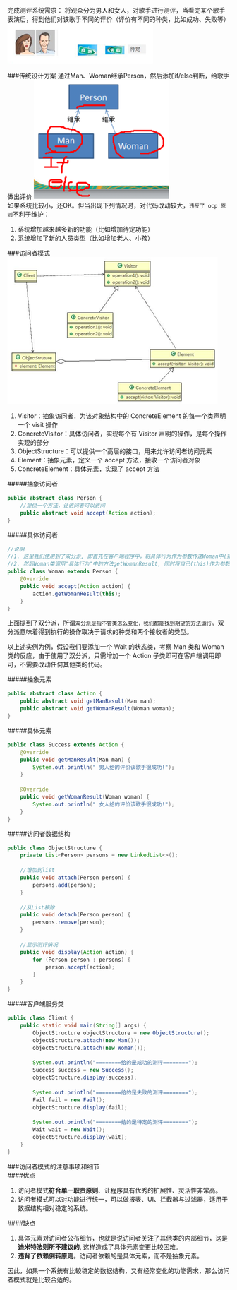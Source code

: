 完成测评系统需求： 将观众分为男人和女人，对歌手进行测评，当看完某个歌手表演后，得到他们对该歌手不同的评价（评价有不同的种类，比如成功、失败等）
![](歌手评价示意图.png)

###传统设计方案
通过Man、Woman继承Person，然后添加if/else判断，给歌手做出评价
![](传统设计方案.png)  
如果系统比较小，还OK。但当出现下列情况时，对代码改动较大，`违反了 ocp 原则`不利于维护：
1) 系统增加越来越多新的功能（比如增加待定功能）
2) 系统增加了新的人员类型（比如增加老人、小孩）

###访问者模式
![](访问者模式原理图.png)
1) Visitor：抽象访问者，为该对象结构中的 ConcreteElement 的每一个类声明一个 visit 操作 
2) ConcreteVisitor：具体访问者，实现每个有 Visitor 声明的操作，是每个操作实现的部分
3) ObjectStructure：可以提供一个高层的接口，用来允许访问者访问元素 
4) Element：抽象元素，定义一个 accept 方法，接收一个访问者对象 
5) ConcreteElement：具体元素，实现了 accept 方法

#####抽象访问者
```java
public abstract class Person {
    //提供一个方法，让访问者可以访问
    public abstract void accept(Action action);
}
```

#####具体访问者
```java
//说明
//1. 这里我们使用到了双分派, 即首先在客户端程序中，将具体行为作为参数传递Woman中(第一次分派)
//2. 然后Woman类调用"具体行为"中的方法getWomanResult, 同时将自己(this)作为参数传入(第二次分派)
public class Woman extends Person {
    @Override
    public void accept(Action action) {
        action.getWomanResult(this);
    }
}
```
上面提到了双分派，所谓`双分派是指不管类怎么变化，我们都能找到期望的方法运行`。双分派意味着得到执行的操作取决于请求的种类和两个接收者的类型。 

以上述实例为例，假设我们要添加一个 Wait 的状态类，考察 Man 类和 Woman 类的反应，由于使用了双分派，只需增加一个 Action 子类即可在客户端调用即可，不需要改动任何其他类的代码。

#####抽象元素
```java
public abstract class Action {
    public abstract void getManResult(Man man);
    public abstract void getWomanResult(Woman woman);
}
```

#####具体元素
```java
public class Success extends Action {
    @Override
    public void getManResult(Man man) {
        System.out.println(" 男人给的评价该歌手很成功!");
    }

    @Override
    public void getWomanResult(Woman woman) {
        System.out.println(" 女人给的评价该歌手很成功!");
    }
}
```

#####访问者数据结构
```java
public class ObjectStructure {
    private List<Person> persons = new LinkedList<>();

    //增加到list
    public void attach(Person person) {
        persons.add(person);
    }

    //从List移除
    public void detach(Person person) {
        persons.remove(person);
    }

    //显示测评情况
    public void display(Action action) {
        for (Person person : persons) {
            person.accept(action);
        }
    }
}
```

#####客户端服务类
```java
public class Client {
    public static void main(String[] args) {
        ObjectStructure objectStructure = new ObjectStructure();
        objectStructure.attach(new Man());
        objectStructure.attach(new Woman());

        System.out.println("========给的是成功的测评========");
        Success success = new Success();
        objectStructure.display(success);

        System.out.println("========给的是失败的测评========");
        Fail fail = new Fail();
        objectStructure.display(fail);

        System.out.println("========给的是待定的测评========");
        Wait wait = new Wait();
        objectStructure.display(wait);
    }
}
```

###访问者模式的注意事项和细节   
####优点
1) 访问者模式**符合单一职责原则**、让程序具有优秀的扩展性、灵活性非常高。
2) 访问者模式可以对功能进行统一，可以做报表、UI、拦截器与过滤器，适用于数据结构相对稳定的系统。

####缺点 
1) 具体元素对访问者公布细节，也就是说访问者关注了其他类的内部细节，这是**迪米特法则所不建议的**, 这样造成了具体元素变更比较困难。
2) **违背了依赖倒转原则**。访问者依赖的是具体元素，而不是抽象元素。

因此，如果一个系统有比较稳定的数据结构，又有经常变化的功能需求，那么访问者模式就是比较合适的。

